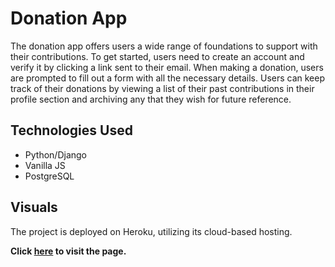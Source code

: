 # Donation App

The donation app offers users a wide range of foundations to support with their contributions.
To get started, users need to create an account and verify it by clicking a link sent to their
email. When making a donation, users are prompted to fill out a form with all the necessary
details. Users can keep track of their donations by viewing a list of their past contributions
in their profile section and archiving any that they wish for future reference.


## Technologies Used
- Python/Django
- Vanilla JS
- PostgreSQL

## Visuals

 The project is deployed on Heroku, utilizing its cloud-based hosting.

**Click [here](http://shielded-springs-18089.herokuapp.com/) to visit the page.**


